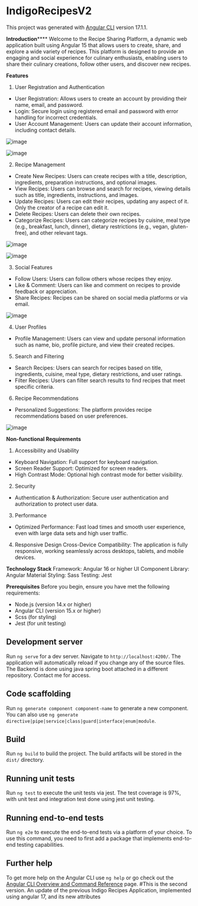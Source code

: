# IndigoRecipesV2

This project was generated with [Angular CLI](https://github.com/angular/angular-cli) version 17.1.1.

**Introduction******
Welcome to the Recipe Sharing Platform, a dynamic web application built using Angular 15 that allows users to create, share, and explore a wide variety of recipes. This platform is designed to provide an engaging and social experience for culinary enthusiasts, enabling users to share their culinary creations, follow other users, and discover new recipes.

**Features**
1. User Registration and Authentication
  - User Registration: Allows users to create an account by providing their name, email, and password.
  - Login: Secure login using registered email and password with error handling for incorrect credentials.
  - User Account Management: Users can update their account information, including contact details.

![image](https://github.com/user-attachments/assets/6d7bf7df-c966-4402-932a-8c62789cf394)


![image](https://github.com/user-attachments/assets/a78f146b-1ec4-4261-ae7a-a38f8800487f)

2. Recipe Management
  - Create New Recipes: Users can create recipes with a title, description, ingredients, preparation instructions, and optional images.
  - View Recipes: Users can browse and search for recipes, viewing details such as title, ingredients, instructions, and images.
  - Update Recipes: Users can edit their recipes, updating any aspect of it. Only the creator of a recipe can edit it.
  - Delete Recipes: Users can delete their own recipes.
  - Categorize Recipes: Users can categorize recipes by cuisine, meal type (e.g., breakfast, lunch, dinner), dietary restrictions (e.g., vegan, gluten-free), and other relevant tags.

![image](https://github.com/user-attachments/assets/4eb6c21a-87af-404c-abe8-c6fd42dc9d07)

![image](https://github.com/user-attachments/assets/4fce5f65-ff2f-4150-8584-7269038d25d4)


3. Social Features
  - Follow Users: Users can follow others whose recipes they enjoy.
  - Like & Comment: Users can like and comment on recipes to provide feedback or appreciation.
  - Share Recipes: Recipes can be shared on social media platforms or via email.

![image](https://github.com/user-attachments/assets/94fe2900-3668-4861-aeb2-01cba6e8934a)

4. User Profiles
  - Profile Management: Users can view and update personal information such as name, bio, profile picture, and view their created recipes.
5. Search and Filtering
  - Search Recipes: Users can search for recipes based on title, ingredients, cuisine, meal type, dietary restrictions, and user ratings.
  - Filter Recipes: Users can filter search results to find recipes that meet specific criteria.
6. Recipe Recommendations
  - Personalized Suggestions: The platform provides recipe recommendations based on user preferences.

![image](https://github.com/user-attachments/assets/50519ca6-d36f-4516-92e1-9a9ef1b097e6)


    
**Non-functional Requirements**
1. Accessibility and Usability
  - Keyboard Navigation: Full support for keyboard navigation.
  - Screen Reader Support: Optimized for screen readers.
  - High Contrast Mode: Optional high contrast mode for better visibility.
2. Security
  - Authentication & Authorization: Secure user authentication and authorization to protect user data.
3. Performance
  - Optimized Performance: Fast load times and smooth user experience, even with large data sets and high user traffic.
4. Responsive Design
Cross-Device Compatibility: The application is fully responsive, working seamlessly across desktops, tablets, and mobile devices.

**Technology Stack**
  Framework: Angular 16 or higher
  UI Component Library: Angular Material
  Styling: Sass
  Testing: Jest
  
**Prerequisites**
Before you begin, ensure you have met the following requirements:
  - Node.js (version 14.x or higher)
  - Angular CLI (version 15.x or higher)
  - Scss (for styling)
  - Jest (for unit testing)

## Development server

Run `ng serve` for a dev server. Navigate to `http://localhost:4200/`. The application will automatically reload if you change any of the source files.
The Backend is done using java spring boot attached in a different repository. Contact me for access. 

## Code scaffolding

Run `ng generate component component-name` to generate a new component. You can also use `ng generate directive|pipe|service|class|guard|interface|enum|module`.

## Build

Run `ng build` to build the project. The build artifacts will be stored in the `dist/` directory.

## Running unit tests

Run `ng test` to execute the unit tests via jest. 
The test coverage is 97%, with unit test and integration test done using jest unit testing. 

## Running end-to-end tests

Run `ng e2e` to execute the end-to-end tests via a platform of your choice. To use this command, you need to first add a package that implements end-to-end testing capabilities.

## Further help

To get more help on the Angular CLI use `ng help` or go check out the [Angular CLI Overview and Command Reference](https://angular.io/cli) page.
#This is the second version. An update of the previous Indigo Recipes Application, implemented using angular 17, and its new attributes
